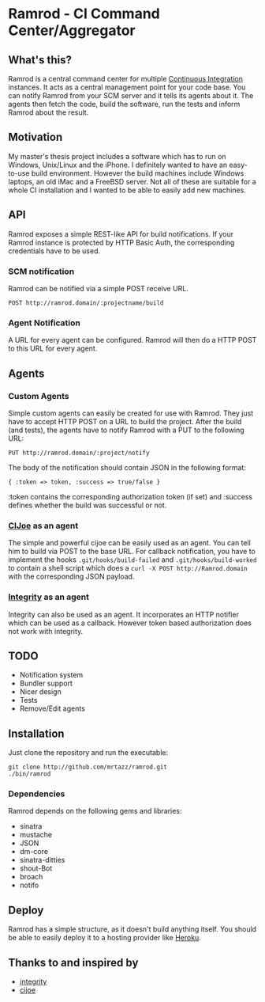 # Ramrod - CI Command Center/Aggregator

## What's this?
Ramrod is a central command center for multiple [Continuous Integration][ci]
instances. It acts as a central management point for your code base. You can
notify Ramrod from your SCM server and it tells its agents about it. The
agents then fetch the code, build the software, run the tests and inform
Ramrod about the result.

## Motivation
My master's thesis project includes a software which has to run on Windows,
Unix/Linux and the iPhone. I definitely wanted to have an easy-to-use build
environment. However the build machines include Windows laptops, an old iMac
and a FreeBSD server. Not all of these are suitable for a whole CI installation
and I wanted to be able to easily add new machines.

## API
Ramrod exposes a simple REST-like API for build notifications. If your
Ramrod instance is protected by HTTP Basic Auth, the corresponding
credentials have to be used.

### SCM notification
Ramrod can be notified via a simple POST receive URL.

    POST http://ramrod.domain/:projectname/build

### Agent Notification
A URL for every agent can be configured. Ramrod will then do a HTTP POST to
this URL for every agent.

## Agents

### Custom Agents
Simple custom agents can easily be created for use with Ramrod.
They just have to accept HTTP POST on a URL to build the project. After the
build (and tests), the agents have to notify Ramrod with a PUT to the
following URL:

    PUT http://ramrod.domain/:project/notify

The body of the notification should contain JSON in the following format:

    { :token => token, :success => true/false }

:token contains the corresponding authorization token (if set) and :success defines
whether the build was successful or not.


### [CIJoe][cijoe] as an agent
The simple and powerful cijoe can be easily used as an agent. You can tell him
to build via POST to the base URL. For callback notification, you have to
implement the hooks `.git/hooks/build-failed` and `.git/hooks/build-worked` to
contain a shell script which does a `curl -X POST http://Ramrod.domain` with
the corresponding JSON payload.


### [Integrity][integrity] as an agent
Integrity can also be used as an agent. It incorporates an HTTP notifier which
can be used as a callback. However token based authorization does not work with
integrity.

## TODO

* Notification system
* Bundler support
* Nicer design
* Tests
* Remove/Edit agents

## Installation
Just clone the repository and run the executable:

    git clone http://github.com/mrtazz/ramrod.git
    ./bin/ramrod

### Dependencies
Ramrod depends on the following gems and libraries:

* sinatra
* mustache
* JSON
* dm-core
* sinatra-ditties
* shout-Bot
* broach
* notifo

## Deploy
Ramrod has a simple structure, as it doesn't build anything itself. You should
be able to easily deploy it to a hosting provider like [Heroku][heroku].

## Thanks to and inspired by

* [integrity][integrity]
* [cijoe][cijoe]



[ci]: http://en.wikipedia.org/wiki/Continuous_integration
[integrity]: http://integrityapp.com/
[cijoe]: http://github.com/defunkt/cijoe
[heroku]: http://heroku.com
